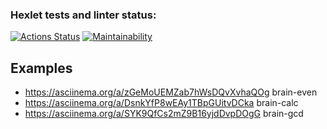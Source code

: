 ### Hexlet tests and linter status:
[![Actions Status](https://github.com/elk0ng/python-project-49/actions/workflows/hexlet-check.yml/badge.svg)](https://github.com/elk0ng/python-project-49/actions)
[![Maintainability](https://api.codeclimate.com/v1/badges/9e24729cabc2fb7e9a2a/maintainability)](https://api.codeclimate.com/github/elk0ng/python-project-49/maintainability)

## Examples
 - https://asciinema.org/a/zGeMoUEMZab7hWsDQvXvhaQOg brain-even
 - https://asciinema.org/a/DsnkYfP8wEAy1TBpGUitvDCka brain-calc
 - https://asciinema.org/a/SYK9QfCs2mZ9B16yjdDvpDOgG brain-gcd
